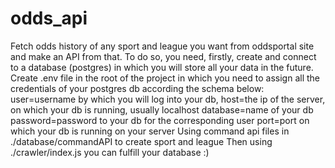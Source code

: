 # odds_api
Fetch odds history of any sport and league you want from oddsportal site and make an API from that. 
To do so, you need, firstly, create and connect to a database (postgres) in which you will store all your data in the future.
Create .env file in the root of the project in which you need to assign all the credentials of your postgres db according the schema below:
  user=username by which you will log into your db,
  host=the ip of the server, on which your db is running, usually localhost
  database=name of your db
  password=password to your db for the corresponding user
  port=port on which your db is running on your server
Using command api files in ./database/commandAPI to create sport and league
Then using ./crawler/index.js you can fulfill your database :)
